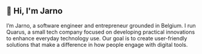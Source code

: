 ## 👋 Hi, I'm Jarno 

I’m Jarno, a software engineer and entrepreneur grounded in Belgium. I run Quarus, a small tech company focused on developing practical innovations to enhance everyday technology use. Our goal is to create user-friendly solutions that make a difference in how people engage with digital tools.
